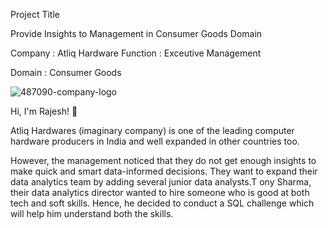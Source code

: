 Project Title

Provide Insights to Management in Consumer Goods Domain

Company : Atliq Hardware Function : Exceutive Management

Domain : Consumer Goods

![487090-company-logo](https://user-images.githubusercontent.com/104690664/226189608-bf93b7a7-3b5e-40b0-8425-7d71817b92d8.png)


Hi, I'm Rajesh! 👋

Atliq Hardwares (imaginary company) is one of the leading computer hardware producers in India and well expanded in other countries too.

However, the management noticed that they do not get enough insights to make quick and smart data-informed decisions. 
They want to expand their data analytics team by adding several junior data analysts.T
ony Sharma, their data analytics director wanted to hire someone who is good at both tech and soft skills. 
Hence, he decided to conduct a SQL challenge which will help him understand both the skills.
